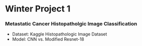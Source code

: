 # Winter Project 1
### Metastatic Cancer Histopatholgic Image Classification 
* Dataset: Kaggle Histopathologic Image Dataset
* Model: CNN vs. Modified Resnet-18
